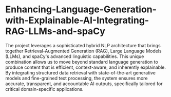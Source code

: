 # Enhancing-Language-Generation-with-Explainable-AI-Integrating-RAG-LLMs-and-spaCy
The project leverages a sophisticated hybrid NLP architecture that brings together Retrieval-Augmented Generation (RAG), Large Language Models (LLMs), and spaCy's advanced linguistic capabilities. This unique combination allows us to move beyond standard language generation to produce content that is efficient, context-aware, and inherently explainable. By integrating structured data retrieval with state-of-the-art generative models and fine-grained text processing, the system ensures more accurate, transparent, and accountable AI outputs, specifically tailored for critical domain-specific applications.

